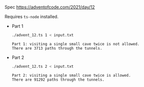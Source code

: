 Spec https://adventofcode.com/2021/day/12

Requires `ts-node` installed.

- Part 1
    ```bash
    ./advent_12.ts 1 < input.txt
    ```
    ```
    Part 1: visiting a single small cave twice is not allowed.
    There are 3713 paths through the tunnels.
    ```
- Part 2
    ```bash
    ./advent_12.ts 2 < input.txt
    ```
    ```
    Part 2: visiting a single small cave twice is allowed.
    There are 91292 paths through the tunnels.
    ```

